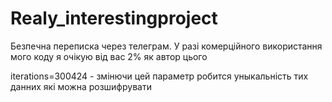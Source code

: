 # Realy_interestingproject
Безпечна переписка через телеграм. У разі комерційного використання мого коду я очікую від вас 2% як автор цього

iterations=300424 - змінючи цей параметр робится уныкальність тих данних які можна розшифрувати
